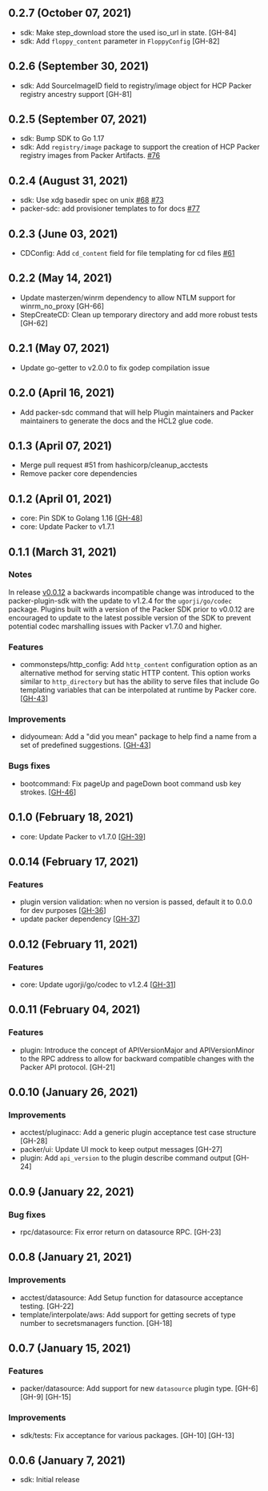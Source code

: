 ## 0.2.7 (October 07, 2021)

* sdk: Make step_download store the used iso_url in state. [GH-84]
* sdk: Add `floppy_content` parameter in `FloppyConfig` [GH-82]

## 0.2.6 (September 30, 2021)

* sdk: Add SourceImageID field to registry/image object for HCP Packer registry ancestry support [GH-81]

## 0.2.5 (September 07, 2021)

* sdk: Bump SDK to Go 1.17
* sdk: Add `registry/image` package to support the creation of HCP Packer registry images from Packer Artifacts. [#76](https://github.com/hashicorp/packer-plugin-sdk/pull/76)

## 0.2.4 (August 31, 2021)

* sdk: Use xdg basedir spec on unix [#68](https://github.com/hashicorp/packer-plugin-sdk/pull/68) [#73](https://github.com/hashicorp/packer-plugin-sdk/pull/73)
* packer-sdc: add provisioner templates to for docs [#77](https://github.com/hashicorp/packer-plugin-sdk/pull/77)

## 0.2.3 (June 03, 2021)
* CDConfig: Add `cd_content` field for file templating for cd files [#61](https://github.com/hashicorp/packer-plugin-sdk/pull/61)

## 0.2.2 (May 14, 2021)
* Update masterzen/winrm dependency to allow NTLM support for winrm_no_proxy [GH-66]
* StepCreateCD: Clean up temporary directory and add more robust tests [GH-62]

## 0.2.1 (May 07, 2021)

* Update go-getter to v2.0.0 to fix godep compilation issue

## 0.2.0 (April 16, 2021)

* Add packer-sdc command that will help Plugin maintainers and Packer maintainers
    to generate the docs and the HCL2 glue code.

## 0.1.3 (April 07, 2021)

* Merge pull request #51 from hashicorp/cleanup_acctests
* Remove packer core dependencies

## 0.1.2 (April 01, 2021)

* core: Pin SDK to Golang 1.16 [[GH-48](https://github.com/hashicorp/packer-plugin-sdk/pull/48)]
* core: Update Packer to v1.7.1


## 0.1.1 (March 31, 2021)

### Notes

In release [v0.0.12](#0012-february-11-2021) a backwards incompatible change was introduced to the
    packer-plugin-sdk with the update to v1.2.4 for the `ugorji/go/codec`
    package. Plugins built with a version of the Packer SDK prior to v0.0.12
    are encouraged to update to the latest possible version of the SDK to
    prevent potential codec marshalling issues with Packer v1.7.0 and higher.

### Features

* commonsteps/http_config: Add `http_content` configuration option as an
    alternative method for serving static HTTP content. This option works
    similar to `http_directory` but has the ability to serve files that include
    Go templating variables that can be interpolated at runtime by Packer core.
    [[GH-43](https://github.com/hashicorp/packer-plugin-sdk/pull/43)]

### Improvements

* didyoumean: Add a "did you mean" package to help find a name from a set of
    predefined suggestions. [[GH-43](https://github.com/hashicorp/packer-plugin-sdk/pull/43)]

### Bugs fixes

* bootcommand: Fix pageUp and pageDown boot command usb key strokes.
    [[GH-46](https://github.com/hashicorp/packer-plugin-sdk/pull/46)]

## 0.1.0 (February 18, 2021)

* core: Update Packer to v1.7.0 [[GH-39](https://github.com/hashicorp/packer-plugin-sdk/pull/39)]

## 0.0.14 (February 17, 2021)

### Features

* plugin version validation: when no version is passed, default it to 0.0.0 for dev purposes [[GH-36](https://github.com/hashicorp/packer-plugin-sdk/pull/36)]
* update packer dependency [[GH-37](https://github.com/hashicorp/packer-plugin-sdk/pull/37)]

## 0.0.12 (February 11, 2021)

### Features
* core: Update ugorji/go/codec to v1.2.4 [[GH-31](https://github.com/hashicorp/packer-plugin-sdk/pull/31)]

## 0.0.11 (February 04, 2021)

### Features
* plugin: Introduce the concept of APIVersionMajor and APIVersionMinor to the
    RPC address to allow for backward compatible changes with the Packer API
    protocol. [GH-21]

## 0.0.10 (January 26, 2021)

### Improvements
* acctest/pluginacc:  Add a generic plugin acceptance test case structure [GH-28]
* packer/ui: Update UI mock to keep  output messages [GH-27]
* plugin: Add `api_version` to the plugin describe command output [GH-24]

## 0.0.9 (January 22, 2021)

### Bug fixes
* rpc/datasource: Fix error return on datasource RPC. [GH-23]

## 0.0.8 (January 21, 2021)

### Improvements
* acctest/datasource: Add Setup function for datasource acceptance testing.
    [GH-22]
* template/interpolate/aws: Add support for getting secrets of type number to
    secretsmanagers function. [GH-18]

## 0.0.7 (January 15, 2021)

### Features

* packer/datasource: Add support for new `datasource` plugin type. [GH-6]
    [GH-9] [GH-15]

### Improvements

* sdk/tests: Fix acceptance for various packages. [GH-10] [GH-13]

## 0.0.6 (January 7, 2021)

* sdk: Initial release



